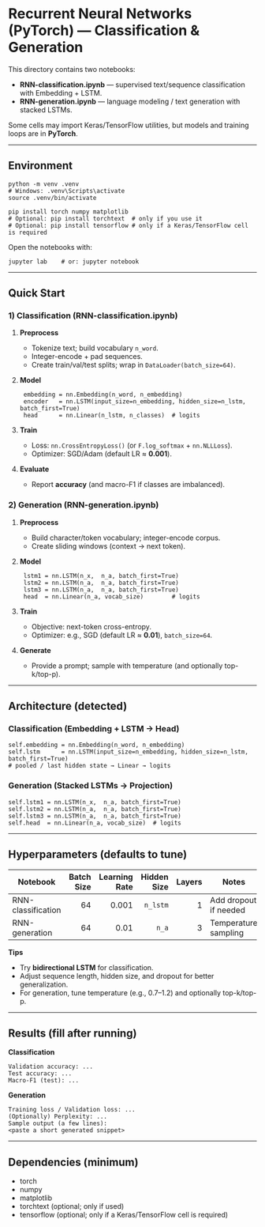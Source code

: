 # Recurrent Neural Networks (PyTorch) — Classification & Generation

This directory contains two notebooks:
- **RNN-classification.ipynb** — supervised text/sequence classification with Embedding + LSTM.
- **RNN-generation.ipynb** — language modeling / text generation with stacked LSTMs.

Some cells may import Keras/TensorFlow utilities, but models and training loops are in **PyTorch**.

---

## Environment

    python -m venv .venv
    # Windows: .venv\Scripts\activate
    source .venv/bin/activate

    pip install torch numpy matplotlib
    # Optional: pip install torchtext  # only if you use it
    # Optional: pip install tensorflow # only if a Keras/TensorFlow cell is required

Open the notebooks with:

    jupyter lab    # or: jupyter notebook

---

## Quick Start

### 1) Classification (RNN-classification.ipynb)

1. **Preprocess**
   - Tokenize text; build vocabulary `n_word`.
   - Integer-encode + pad sequences.
   - Create train/val/test splits; wrap in `DataLoader(batch_size=64)`.

2. **Model**

        embedding = nn.Embedding(n_word, n_embedding)
        encoder   = nn.LSTM(input_size=n_embedding, hidden_size=n_lstm, batch_first=True)
        head      = nn.Linear(n_lstm, n_classes)  # logits

3. **Train**
   - Loss: `nn.CrossEntropyLoss()` (or `F.log_softmax` + `nn.NLLLoss`).
   - Optimizer: SGD/Adam (default LR ≈ **0.001**).

4. **Evaluate**
   - Report **accuracy** (and macro-F1 if classes are imbalanced).

### 2) Generation (RNN-generation.ipynb)

1. **Preprocess**
   - Build character/token vocabulary; integer-encode corpus.
   - Create sliding windows (context → next token).

2. **Model**

        lstm1 = nn.LSTM(n_x,  n_a, batch_first=True)
        lstm2 = nn.LSTM(n_a,  n_a, batch_first=True)
        lstm3 = nn.LSTM(n_a,  n_a, batch_first=True)
        head  = nn.Linear(n_a, vocab_size)        # logits

3. **Train**
   - Objective: next-token cross-entropy.
   - Optimizer: e.g., SGD (default LR ≈ **0.01**), `batch_size=64`.

4. **Generate**
   - Provide a prompt; sample with temperature (and optionally top-k/top-p).

---

## Architecture (detected)

### Classification (Embedding + LSTM → Head)

    self.embedding = nn.Embedding(n_word, n_embedding)
    self.lstm      = nn.LSTM(input_size=n_embedding, hidden_size=n_lstm, batch_first=True)
    # pooled / last hidden state → Linear → logits

### Generation (Stacked LSTMs → Projection)

    self.lstm1 = nn.LSTM(n_x,  n_a, batch_first=True)
    self.lstm2 = nn.LSTM(n_a,  n_a, batch_first=True)
    self.lstm3 = nn.LSTM(n_a,  n_a, batch_first=True)
    self.head  = nn.Linear(n_a, vocab_size)  # logits

---

## Hyperparameters (defaults to tune)

| Notebook            | Batch Size | Learning Rate | Hidden Size | Layers | Notes                 |
|---------------------|-----------:|--------------:|------------:|-------:|-----------------------|
| RNN-classification  | 64         | 0.001         | `n_lstm`    |   1    | Add dropout if needed |
| RNN-generation      | 64         | 0.01          | `n_a`       |   3    | Temperature sampling  |

**Tips**
- Try **bidirectional LSTM** for classification.
- Adjust sequence length, hidden size, and dropout for better generalization.
- For generation, tune temperature (e.g., 0.7–1.2) and optionally top-k/top-p.

---

## Results (fill after running)

**Classification**

    Validation accuracy: ...
    Test accuracy: ...
    Macro-F1 (test): ...

**Generation**

    Training loss / Validation loss: ...
    (Optionally) Perplexity: ...
    Sample output (a few lines):
    <paste a short generated snippet>

---

## Dependencies (minimum)

- torch
- numpy
- matplotlib
- torchtext (optional; only if used)
- tensorflow (optional; only if a Keras/TensorFlow cell is required)
